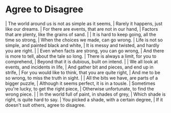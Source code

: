 # Agree to Disagree

| The world around us is not as simple as it seems,
| Rarely it happens, just like our dreams.
| For there are events, that are not in our hand,
| Factors that are plenty, like the grains of sand.
| 
| It is hard to keep going, all the time so strong,
| When the choices we made, can go wrong.
| Life is not so simple, and painted black and white,
| It is messy and twisted, and hardly you are right.
| 
| Even when facts are strong, you can go wrong,
| And there is more to tell, about the tale so long.
| There is always a limit, for you to comprehend,
| Beyond that it is dubious, built on intend.
| 
| We all look at events, and incidents in life,
| And gather bit and pieces, and end up in strife,
| For you would like to think, that you are quite right,
| And me to be so wrong, to miss the truth in sight.
| 
| All the bits we have, are parts of a bigger puzzle,
| Although it seems perfect, it is in a tousle.
| Sometimes you\'re lucky, to get the right piece,
| Otherwise unfortunate, to find the wrong piece.
| 
| In the world full of paint, in shades of grey,
| Which shade is right, is quite hard to say.
| You picked a shade, with a certain degree,
| If it doesn\'t suit others, agree to disagree.
